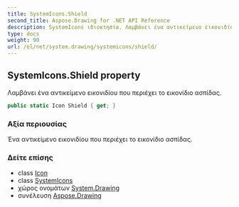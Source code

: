 ```yaml
---
title: SystemIcons.Shield
second_title: Aspose.Drawing for .NET API Reference
description: SystemIcons ιδιοκτησία. Λαμβάνει ένα αντικείμενο εικονιδίου που περιέχει το εικονίδιο ασπίδας.
type: docs
weight: 90
url: /el/net/system.drawing/systemicons/shield/
---
```

## SystemIcons.Shield property

Λαμβάνει ένα αντικείμενο εικονιδίου που περιέχει το εικονίδιο ασπίδας.

```csharp
public static Icon Shield { get; }
```

### Αξία περιουσίας

Ένα αντικείμενο εικονιδίου που περιέχει το εικονίδιο ασπίδας.

### Δείτε επίσης

* class [Icon](../../icon/)
* class [SystemIcons](../)
* χώρος ονομάτων [System.Drawing](../../systemicons/)
* συνέλευση [Aspose.Drawing](../../../)


